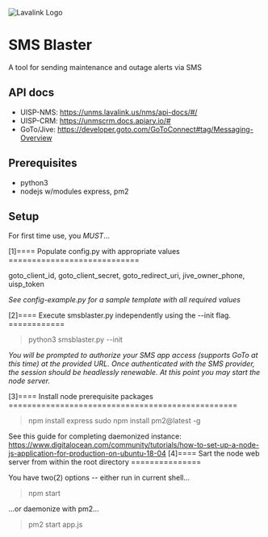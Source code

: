 ![Lavalink Logo](https://lavalink.us/wp-content/uploads/2017/09/g4638.png)

# SMS Blaster
A tool for sending maintenance and outage alerts via SMS

## API docs
- UISP-NMS: https://unms.lavalink.us/nms/api-docs/#/
- UISP-CRM: https://unmscrm.docs.apiary.io/#
- GoTo/Jive: https://developer.goto.com/GoToConnect#tag/Messaging-Overview

## Prerequisites
- python3
- nodejs w/modules express, pm2

## Setup
For first time use, you *MUST*...

[1]==== Populate config.py with appropriate values ============================

goto_client_id, goto_client_secret, goto_redirect_uri, jive_owner_phone, uisp_token

*See config-example.py for a sample template with all required values*

[2]==== Execute smsblaster.py independently using the --init flag. ============

> python3 smsblaster.py --init

*You will be prompted to authorize your SMS app access (supports GoTo at this time) at the provided URL. Once authenticated with the SMS provider, the session should be headlessly renewable. At this point you may start the node server.*

[3]==== Install node prerequisite packages =================================================

> npm install express
> sudo npm install pm2@latest -g

See this guide for completing daemonized instance: https://www.digitalocean.com/community/tutorials/how-to-set-up-a-node-js-application-for-production-on-ubuntu-18-04
[4]==== Sart the node web server from within the root directory ===============

You have two(2) options -- either run in current shell...

> npm start

...or daemonize with pm2...

> pm2 start app.js
